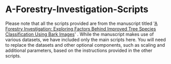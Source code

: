 # A-Forestry-Investigation-Scripts

Please note that all the scripts provided are from the manuscript titled '[A Forestry Investigation: Exploring Factors Behind Improved Tree Species Classification Using Bark Images](https://dx.doi.org/10.2139/ssrn.4812005)'
  . While the manuscript makes use of various datasets, we have included only the main scripts here. You will need to replace the datasets and other optional components, such as scaling and additional parameters, based on the instructions provided in the other scripts.
